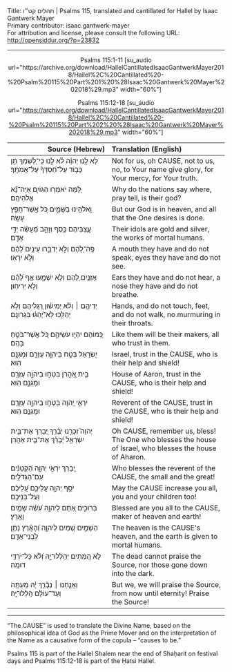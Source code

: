 <html>
<head></head>
<body>
Title: תהלים קט״ו | Psalms 115, translated and cantillated for Hallel by Isaac Gantwerk Mayer<br />
Primary contributor: isaac.gantwerk-mayer<br />
For attribution and license, please consult the following URL: <a href="http://opensiddur.org/?p=23832">http://opensiddur.org/?p=23832</a>
<p />
<hr />

<center>
Psalms 115:1-11 [su_audio url="https://archive.org/download/HallelCantillatedIsaacGantwerkMayer2018/Hallel%2C%20Cantillated%20-%20Psalm%20115%20Part%201%20%28Isaac%20Gantwerk%20Mayer%202018%29.mp3" width="60%"]

Psalms 115:12-18 [su_audio url="https://archive.org/download/HallelCantillatedIsaacGantwerkMayer2018/Hallel%2C%20Cantillated%20-%20Psalm%20115%20Part%202%20%28Isaac%20Gantwerk%20Mayer%202018%29.mp3" width="60%"]
</center>


<table style="margin-left: auto;margin-right: auto;" class="draggable">
<thead><tr><th id="x" style="text-align: right;">Source (Hebrew)</th><th style="text-align: left;">Translation (English)</th></tr></thead>
<tbody>
<tr><td style="vertical-align:top;" width="46%">
<div class="liturgy"><span lang="he">
לֹ֤א לָ֥נוּ יְהוָ֗ה לֹ֫א לָ֥נוּ 
כִּֽי־לְ֭שִׁמְךָ תֵּ֣ן כָּב֑וֹד 
עַל־חַ֝סְדְּךָ֗ עַל־אֲמִתֶּֽךָ׃
</span></div></td>
 
<td style="vertical-align:top;" width="53%">
<div class="english">
Not for us, oh <span style="text-transform: uppercase;">Cause</span>, not to us,
no, to Your name give glory,
for Your mercy, for Your truth.
</div></td></tr>


<tr><td style="vertical-align:top;" width="46%">
<div class="liturgy"><span lang="he">
לָ֭מָּה יֹאמְר֣וּ הַגּוֹיִ֑ם 
אַיֵּה־נָ֝֗א אֱלֹהֵיהֶֽם׃
</span></div></td>
 
<td style="vertical-align:top;" width="53%">
<div class="english">
Why do the nations say
where, pray tell, is their god?
</div></td></tr>


<tr><td style="vertical-align:top;" width="46%">
<div class="liturgy"><span lang="he">
וֵֽאלֹהֵ֥ינוּ בַשָּׁמָ֑יִם 
כֹּ֭ל אֲשֶׁר־חָפֵ֣ץ עָשָֽׂה׃
</span></div></td>
 
<td style="vertical-align:top;" width="53%">
<div class="english">
But our God is in heaven,
and all that the One desires is done.
</div></td></tr>


<tr><td style="vertical-align:top;" width="46%">
<div class="liturgy"><span lang="he">
עֲ&#x200d;ֽ֭צַבֵּיהֶם כֶּ֣סֶף וְזָהָ֑ב 
מַ֝עֲשֵׂ֗ה יְדֵ֣י אָדָֽם׃
</span></div></td>
 
<td style="vertical-align:top;" width="53%">
<div class="english">
Their idols are gold and silver,
the works of mortal humans.
</div></td></tr>


<tr><td style="vertical-align:top;" width="46%">
<div class="liturgy"><span lang="he">
פֶּֽה־לָ֭הֶם וְלֹ֣א יְדַבֵּ֑רוּ 
עֵינַ֥יִם לָ֝הֶ֗ם וְלֹ֣א יִרְאֽוּ׃
</span></div></td>
 
<td style="vertical-align:top;" width="53%">
<div class="english">
A mouth they have and do not speak,
eyes they have and do not see.
</div></td></tr>


<tr><td style="vertical-align:top;" width="46%">
<div class="liturgy"><span lang="he">
אָזְנַ֣יִם לָ֭הֶם וְלֹ֣א יִשְׁמָ֑עוּ 
אַ֥ף לָ֝הֶ֗ם וְלֹ֣א יְרִיחֽוּן׃
</span></div></td>
 
<td style="vertical-align:top;" width="53%">
<div class="english">
Ears they have and do not hear,
a nose they have and do not breathe.
</div></td></tr>


<tr><td style="vertical-align:top;" width="46%">
<div class="liturgy"><span lang="he">
יְדֵיהֶ֤ם ׀ וְלֹ֬א יְמִישׁ֗וּן 
רַ֭גְלֵיהֶם וְלֹ֣א יְהַלֵּ֑כוּ 
לֹֽא־יֶ֝הְגּ֗וּ בִּגְרוֹנָֽם׃
</span></div></td>
 
<td style="vertical-align:top;" width="53%">
<div class="english">
Hands, and do not touch,
feet, and do not walk,
no murmuring in their throats.
</div></td></tr>


<tr><td style="vertical-align:top;" width="46%">
<div class="liturgy"><span lang="he">
כְּ֭מוֹהֶם יִהְי֣וּ עֹשֵׂיהֶ֑ם 
כֹּ֭ל אֲשֶׁר־בֹּטֵ֣חַ בָּהֶֽם׃
</span></div></td>
 
<td style="vertical-align:top;" width="53%">
<div class="english">
Like them will be their makers,
all who trust in them.
</div></td></tr>


<tr><td style="vertical-align:top;" width="46%">
<div class="liturgy"><span lang="he">
יִ֭שְׂרָאֵל בְּטַ֣ח בַּיהוָ֑ה 
עֶזְרָ֖ם וּמָגִנָּ֣ם הֽוּא׃
</span></div></td>
 
<td style="vertical-align:top;" width="53%">
<div class="english">
Israel, trust in the <span style="text-transform: uppercase;">Cause</span>,
who is their help and shield!
</div></td></tr>


<tr><td style="vertical-align:top;" width="46%">
<div class="liturgy"><span lang="he">
בֵּ֣ית אַ֭הֲרֹן בִּטְח֣וּ בַיהוָ֑ה 
עֶזְרָ֖ם וּמָגִנָּ֣ם הֽוּא׃
</span></div></td>
 
<td style="vertical-align:top;" width="53%">
<div class="english">
House of Aaron, trust in the <span style="text-transform: uppercase;">Cause</span>,
who is their help and shield!
</div></td></tr>


<tr><td style="vertical-align:top;" width="46%">
<div class="liturgy"><span lang="he">
יִרְאֵ֣י יְ֭הוָה בִּטְח֣וּ בַיהוָ֑ה 
עֶזְרָ֖ם וּמָגִנָּ֣ם הֽוּא׃
</span></div></td>
 
<td style="vertical-align:top;" width="53%">
<div class="english">
Reverent of the <span style="text-transform: uppercase;">Cause</span>, trust in the <span style="text-transform: uppercase;">Cause</span>,
who is their help and shield!
</div></td></tr>


<tr><td style="vertical-align:top;" width="46%">
<div class="liturgy"><span lang="he">
יְהוָה֮ זְכָרָ֪נוּ יְבָ֫רֵ֥ךְ 
יְ֭בָרֵךְ אֶת־בֵּ֣ית יִשְׂרָאֵ֑ל 
יְ֝בָרֵ֗ךְ אֶת־בֵּ֥ית אַהֲרֹֽן׃
</span></div></td>
 
<td style="vertical-align:top;" width="53%">
<div class="english">
Oh <span style="text-transform: uppercase;">Cause</span>, remember us, bless!
The One who blesses the house of Israel,
who blesses the house of Aharon.
</div></td></tr>


<tr><td style="vertical-align:top;" width="46%">
<div class="liturgy"><span lang="he">
יְ֭בָרֵךְ יִרְאֵ֣י יְהוָ֑ה 
הַ֝קְּטַנִּ֗ים עִם־הַגְּדֹלִֽים׃
</span></div></td>
 
<td style="vertical-align:top;" width="53%">
<div class="english">
Who blesses the reverent of the <span style="text-transform: uppercase;">Cause</span>,
the small and the great!
</div></td></tr>


<tr><td style="vertical-align:top;" width="46%">
<div class="liturgy"><span lang="he">
יֹסֵ֣ף יְהוָ֣ה עֲלֵיכֶ֑ם 
עֲ֝לֵיכֶ֗ם וְעַל־בְּנֵיכֶֽם׃
</span></div></td>
 
<td style="vertical-align:top;" width="53%">
<div class="english">
May the <span style="text-transform: uppercase;">Cause</span> increase you all,
you and your children too!
</div></td></tr>


<tr><td style="vertical-align:top;" width="46%">
<div class="liturgy"><span lang="he">
בְּרוּכִ֣ים אַ֭תֶּם לַיהוָ֑ה 
עֹ֝שֵׂ֗ה שָׁמַ֥יִם וָאָֽרֶץ׃
</span></div></td>
 
<td style="vertical-align:top;" width="53%">
<div class="english">
Blessed are you all to the <span style="text-transform: uppercase;">Cause</span>,
maker of heaven and earth!
</div></td></tr>


<tr><td style="vertical-align:top;" width="46%">
<div class="liturgy"><span lang="he">
הַשָּׁמַ֣יִם שָׁ֭מַיִם לַיהוָ֑ה 
וְ֝הָאָ֗רֶץ נָתַ֥ן לִבְנֵי־אָדָֽם׃
</span></div></td>
 
<td style="vertical-align:top;" width="53%">
<div class="english">
The heaven is the <span style="text-transform: uppercase;">Cause</span>'s heaven,
and the earth is given to mortal humans.
</div></td></tr>


<tr><td style="vertical-align:top;" width="46%">
<div class="liturgy"><span lang="he">
לֹ֣א הַ֭מֵּתִים יְהַֽלְלוּ־יָ֑הּ 
וְ֝לֹ֗א כָּל־יֹרְדֵ֥י דוּמָֽה׃
</span></div></td>
 
<td style="vertical-align:top;" width="53%">
<div class="english">
The dead cannot praise the Source,
nor those gone down into the dark.
</div></td></tr>


<tr><td style="vertical-align:top;" width="46%">
<div class="liturgy"><span lang="he">
וַאֲנַ֤חְנוּ ׀ נְבָ֘רֵ֤ךְ יָ֗הּ 
מֵֽעַתָּ֥ה וְעַד־עוֹלָ֗ם 
הַֽלְלוּ־יָֽהּ׃
</span></div></td>
 
<td style="vertical-align:top;" width="53%">
<div class="english">
But we, we will praise the Source,
from now until eternity!
Praise the Source!
</div></td></tr>
</tbody></table>

<hr />

“The <span style="text-transform: uppercase;">Cause</span>” is used to translate the Divine Name, based on the philosophical idea of God as the Prime Mover and on the interpretation of the Name as a causative form of the copula – “causes to be.”

Psalms 115 is part of the Hallel Shalem near the end of Shaḥarit on festival days and Psalms 115:12-18 is part of the Ḥatsi Hallel.
</body>
</html>